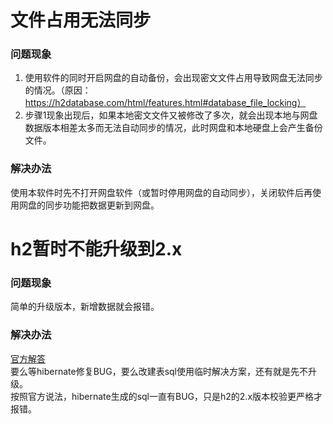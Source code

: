 # 文件占用无法同步
### 问题现象
1. 使用软件的同时开启网盘的自动备份，会出现密文文件占用导致网盘无法同步的情况。（原因：https://h2database.com/html/features.html#database_file_locking）
2. 步骤1现象出现后，如果本地密文文件又被修改了多次，就会出现本地与网盘数据版本相差太多而无法自动同步的情况，此时网盘和本地硬盘上会产生备份文件。
### 解决办法
使用本软件时先不打开网盘软件（或暂时停用网盘的自动同步），关闭软件后再使用网盘的同步功能把数据更新到网盘。

# h2暂时不能升级到2.x
### 问题现象
简单的升级版本，新增数据就会报错。
### 解决办法
[官方解答](https://github.com/h2database/h2database/issues/3286)  
要么等hibernate修复BUG，要么改建表sql使用临时解决方案，还有就是先不升级。  
按照官方说法，hibernate生成的sql一直有BUG，只是h2的2.x版本校验更严格才报错。